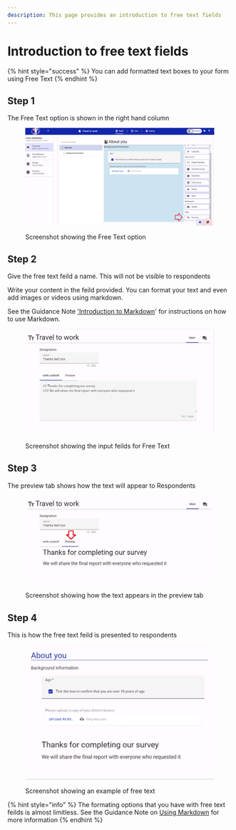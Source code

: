 ```yaml
---
description: This page provides an introduction to free text fields
---
```


# Introduction to free text fields

{% hint style="success" %}
You can add formatted text boxes to your form using Free Text
{% endhint %}

## Step 1

The Free Text option is shown in the right hand column

<figure><img src="../../../../.gitbook/assets/image.png" alt=""><figcaption><p>Screenshot showing the Free Text option</p></figcaption></figure>

## Step 2

Give the free text feild a name. This will not be visible to respondents

Write your content in the feild provided. You can format your text and even add images or videos using markdown.

See the Guidance Note ['Introduction to Markdown](../introduction-to-markdown.md)' for instructions on how to use Markdown.

<figure><img src="../../../../.gitbook/assets/image (3).png" alt=""><figcaption><p>Screenshot showing the input feilds for Free Text</p></figcaption></figure>

## Step 3

The preview tab shows how the text will appear to Respondents

<figure><img src="../../../../.gitbook/assets/image (4).png" alt=""><figcaption><p>Screenshot showing how the text appears in the preview tab</p></figcaption></figure>

## Step 4

This is how the free text feild is presented to respondents

<figure><img src="../../../../.gitbook/assets/image (5).png" alt=""><figcaption><p>Screenshot showing an example of free text </p></figcaption></figure>

{% hint style="info" %}
The formating options that you have with free text feilds is almost limitless.  See the Guidance Note on [Using Markdown](../introduction-to-markdown.md) for more information
{% endhint %}
